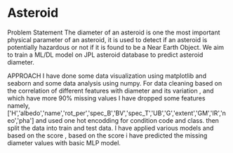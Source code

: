 # Asteroid
Problem Statement
The diameter of an asteroid is one the most important physical parameter of an asteroid, 
it is used to detect if an asteroid is potentially hazardous or not if it is found to be a Near Earth Object. 
We aim to train a ML/DL model on JPL asteroid database to predict asteroid diameter.

APPROACH
I have done some data visualization using matplotlib and seaborn and some data analysis using numpy.
For data cleaning
based on the correlation of different features with diameter and its variation , and which have more 90% missing values
I have dropped some features namely,
['H','albedo','name','rot_per','spec_B','BV','spec_T','UB','G','extent','GM','IR','neo','pha']
and used one hot encodding for condition code and class.
then split the data into train and test data.
I have applied various models and based on the score , based on the score i have predicted the missing diameter values 
with basic MLP model.

